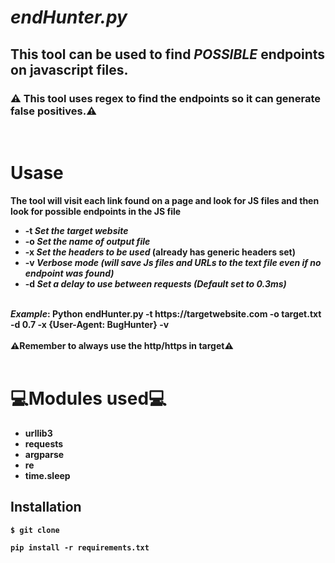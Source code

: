 <h1><i>endHunter.py</i></h1>
<h2>This tool can be used to find <i>POSSIBLE</i> endpoints on javascript files.</h3>
<h3>⚠️ This tool uses regex to find the endpoints so it can generate false positives.⚠️</h3>
<br>
<h1>Usase</h1>

<b>The tool will visit each link found on a page and look for JS files and then look for possible endpoints in the JS file<b>

+ -t <i><b>Set the target website</i>
+ -o <i><b>Set the name of output file</i> 
+ -x <i><b>Set the headers to be used</i> (already has generic headers set)
+ -v <i><b>Verbose mode (will save Js files and URLs to the text file even if no endpoint was found)</i>
+ -d <i><b>Set a delay to use between requests (Default set to 0.3ms) </i>
<br>
<b><i>Example</i>: Python endHunter.py -t https://targetwebsite.com -o target.txt -d 0.7 -x {User-Agent: BugHunter} -v </br><br>
⚠️Remember to always use the http/https in target⚠️
</b>
<br>
<br>
<h1>💻Modules used💻</h1>

+ urllib3
+ requests 
+ argparse 
+ re 
+ time.sleep
## Installation
```
$ git clone 
```

```
pip install -r requirements.txt
```